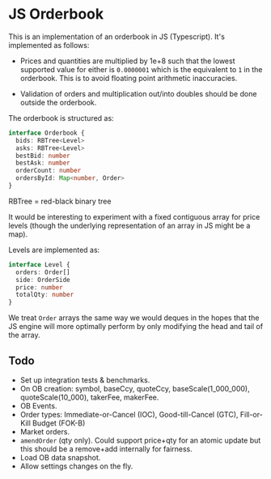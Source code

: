 # JS Orderbook

This is an implementation of an orderbook in JS (Typescript). It's implemented as follows:

- Prices and quantities are multiplied by 1e+8 such that the lowest supported value for either is `0.0000001` which is the equivalent to `1` in the orderbook. This is to avoid floating point arithmetic inaccuracies.

- Validation of orders and multiplication out/into doubles should be done outside the orderbook.

The orderbook is structured as:

```ts
interface Orderbook {
  bids: RBTree<Level>
  asks: RBTree<Level>
  bestBid: number
  bestAsk: number
  orderCount: number
  ordersById: Map<number, Order>
}
```

RBTree = red-black binary tree

It would be interesting to experiment with a fixed contiguous array for price levels (though the underlying representation of an array in JS might be a map).

Levels are implemented as:

```ts
interface Level {
  orders: Order[]
  side: OrderSide
  price: number
  totalQty: number
}
```

We treat `Order` arrays the same way we would deques in the hopes that the JS engine will more optimally perform by only modifying the head and tail of the array.

## Todo

- Set up integration tests & benchmarks.
- On OB creation:
  symbol, baseCcy, quoteCcy, baseScale(1_000_000), quoteScale(10_000), takerFee, makerFee.
- OB Events.
- Order types: Immediate-or-Cancel (IOC), Good-till-Cancel (GTC), Fill-or-Kill Budget (FOK-B)
- Market orders.
- `amendOrder` (qty only). Could support price+qty for an atomic update but this should be a remove+add internally for fairness.
- Load OB data snapshot.
- Allow settings changes on the fly.
